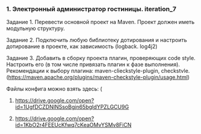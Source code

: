 ### 1.  Электронный администратор гостиницы. iteration_7 ###

Задание 1.
Перевести основной проект на Maven. Проект должен иметь
модульную структуру.

Задание 2.
Подключить любую библиотеку дотирования и настроить дотирование в проекте, как зависимость (logback. log4j2)

Задание 3.
Добавить в сборку проекта плагин, проверяющих code style. Настроить его 
(в том числе привязать плагин к фазе выполнения). Рекомендации к выбору плагина: maven-clieckstyle-plugin, checkstvle.
(https://maven.apache.org/plugins/maven-checkstyle-plugin/usage.html)

Файлы конфига можно взять здесь: (

1.	https://drive.google.com/open?id=1UgfDCZDNINSsoBgjn65bgIdYPZLGCU9G

2.	https://drive.google.com/open?id=1KbO2r4FEEUcKfwq7cKeaOMvYSMv8FiCN 

